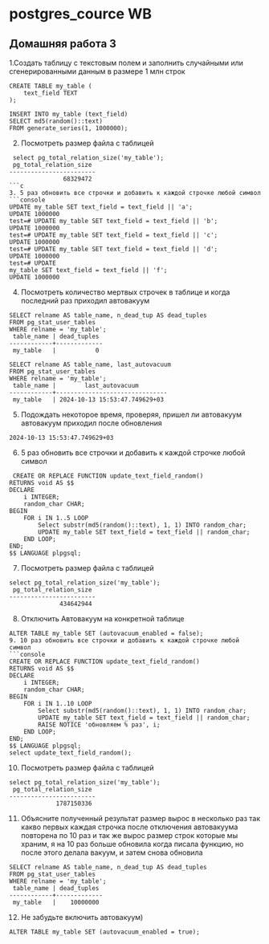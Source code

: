 # postgres_cource WB 
## Домашняя работа 3

1.Создать таблицу с текстовым полем и заполнить случайными или сгенерированными данным в размере 1 млн строк
```console
CREATE TABLE my_table (
    text_field TEXT
);

INSERT INTO my_table (text_field)
SELECT md5(random()::text)
FROM generate_series(1, 1000000);
```
2. Посмотреть размер файла с таблицей
```console
 select pg_total_relation_size('my_table');
 pg_total_relation_size
------------------------
               68329472
```c
3. 5 раз обновить все строчки и добавить к каждой строчке любой символ
```console
UPDATE my_table SET text_field = text_field || 'a';
UPDATE 1000000
test=# UPDATE my_table SET text_field = text_field || 'b';
UPDATE 1000000
test=# UPDATE my_table SET text_field = text_field || 'c';
UPDATE 1000000
test=# UPDATE my_table SET text_field = text_field || 'd';
UPDATE 1000000
test=# UPDATE 
my_table SET text_field = text_field || 'f';
UPDATE 1000000
```
4. Посмотреть количество мертвых строчек в таблице и когда последний раз приходил
автовакуум
```console
SELECT relname AS table_name, n_dead_tup AS dead_tuples
FROM pg_stat_user_tables
WHERE relname = 'my_table';
 table_name | dead_tuples
------------+-------------
 my_table   |           0

SELECT relname AS table_name, last_autovacuum
FROM pg_stat_user_tables
WHERE relname = 'my_table';
 table_name |        last_autovacuum
------------+-------------------------------
 my_table   | 2024-10-13 15:53:47.749629+03
```
5. Подождать некоторое время, проверяя, пришел ли автовакуум
автовакуум приходил  после обновления 
```console
2024-10-13 15:53:47.749629+03
```
6. 5 раз обновить все строчки и добавить к каждой строчке любой символ
```console
 CREATE OR REPLACE FUNCTION update_text_field_random()
RETURNS void AS $$
DECLARE
    i INTEGER;
    random_char CHAR;
BEGIN
    FOR i IN 1..5 LOOP
        Select substr(md5(random()::text), 1, 1) INTO random_char;
        UPDATE my_table SET text_field = text_field || random_char;
    END LOOP;
END;
$$ LANGUAGE plpgsql;
```
7. Посмотреть размер файла с таблицей
```console
select pg_total_relation_size('my_table');
 pg_total_relation_size
------------------------
              434642944
```
8. Отключить Автовакуум на конкретной таблице
```console
ALTER TABLE my_table SET (autovacuum_enabled = false);
9. 10 раз обновить все строчки и добавить к каждой строчке любой символ
```console
CREATE OR REPLACE FUNCTION update_text_field_random()
RETURNS void AS $$
DECLARE
    i INTEGER;
    random_char CHAR;
BEGIN
    FOR i IN 1..10 LOOP
        Select substr(md5(random()::text), 1, 1) INTO random_char;
        UPDATE my_table SET text_field = text_field || random_char;
        RAISE NOTICE 'обновляем % раз', i;
    END LOOP;
END;
$$ LANGUAGE plpgsql;
select update_text_field_random();
```
10. Посмотреть размер файла с таблицей
```console
select pg_total_relation_size('my_table');
 pg_total_relation_size
------------------------
             1787150336
```
11. Объясните полученный результат
размер вырос в несколько раз так какво первых каждая строчка после отключения автовакуума повторена по 10 раз и так же вырос размер строк которые мы храним, я на 10 раз больше обновила когда писала функцию, но после этого делала вакуум, и затем снова обновила
```console
SELECT relname AS table_name, n_dead_tup AS dead_tuples
FROM pg_stat_user_tables
WHERE relname = 'my_table';
 table_name | dead_tuples
------------+-------------
 my_table   |    10000000
```
12. Не забудьте включить автовакуум)
```console
ALTER TABLE my_table SET (autovacuum_enabled = true);
```